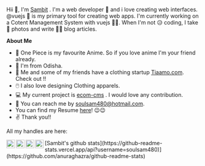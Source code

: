 
Hii 👋, I'm [Sambit](https://sambitsahoo.com) . I'm a web developer 🚀 and i love creating web interfaces. @vuejs 🧰 is my primary tool for creating web apps. I'm currently working on a Cotent Management System with vuejs 🤩🤩. When I'm not 😥 coding, I take 📸 photos and write ✍🏻 blog articles. 

**About Me**
- 👒 One Piece is my favourite Anime. So if you love anime I'm your friend already.
- 🚩 I'm from Odisha.
- 🥻 Me and some of my friends have a clothing startup [Tiaamo.com](https://tiaamo.com). Check out !!
- 🖱️ I also love designing Clothing apparels.
- 💻 My current project is [ecom-cms](https://github.com/soulsam480/ecom-cms) . I would love any contribution.
- 📧 You can reach me by [soulsam480@hotmail.com](mailto:soulsam480@hotmail.com).
- You can find my Resume [here](https://drive.google.com/file/d/1kjEnuvVNKK-zsjzbq0Peh6ldrBvg4fmT/view)! 😉😉
- ✌️ Thank you!! 

All my handles are here:
<br/>

<a href="https://twitter.com/sambitsahoojs">
  <img align="left" alt="Sambit Sahoo | Twitter" width="22px" src="https://cdn.jsdelivr.net/npm/simple-icons@v3/icons/twitter.svg" />
</a>
<a href="https://www.linkedin.com/in/sambit-sahoo-6a3859190//">
  <img align="left" alt="Sambit's LinkdeIN" width="22px" src="https://cdn.jsdelivr.net/npm/simple-icons@v3/icons/linkedin.svg" />
</a>
<a href="https://www.instagram.com/sambitsahoo.js">
  <img align="left" alt="Sambit's Instagram" width="22px" src="https://cdn.jsdelivr.net/npm/simple-icons@v3/icons/instagram.svg" />
</a>
<a href="https://www.facebook.com/sahoo.sambit.7">
  <img align="left" alt="Sambit's facebook" width="22px" src="https://cdn.jsdelivr.net/npm/simple-icons@v3/icons/facebook.svg" />
</a>
[Sambit's github stats](https://github-readme-stats.vercel.app/api?username=soulsam480)](https://github.com/anuraghazra/github-readme-stats)
